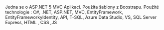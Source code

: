 Jedna se o ASP.NET 5 MVC Aplikaci. Použita šablony z Boostrapu.
Použité technologie : C#, .NET, ASP.NET, MVC, EntityFramework, EntityFrameworkyIdentity, API, T-SQL, Azure Data Studio, VS, SQL Server Express, HTML , CSS ,JS
